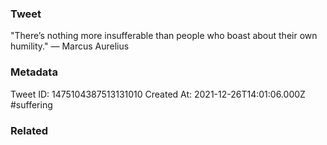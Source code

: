 ### Tweet
"There’s nothing more insufferable than people who boast about their own humility." — Marcus Aurelius

### Metadata
Tweet ID: 1475104387513131010
Created At: 2021-12-26T14:01:06.000Z
#suffering

### Related

